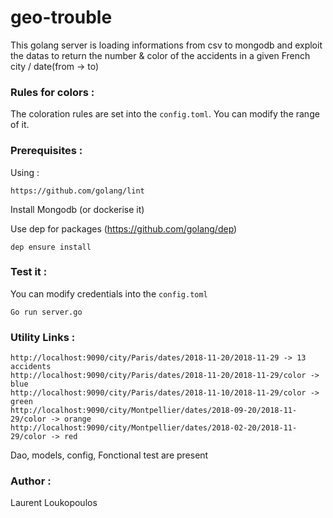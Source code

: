 # geo-trouble

This golang server is loading informations from csv to mongodb and exploit the datas to return the number & color of the accidents in a given French city / date(from -> to)

### Rules for colors : 

The coloration rules are set into the ```config.toml```.
You can modify the range of it.

### Prerequisites : 

Using :

```
https://github.com/golang/lint
```

Install Mongodb (or dockerise it)

Use dep for packages (https://github.com/golang/dep)
```
dep ensure install
```

### Test it :

You can modify credentials into the ```config.toml```

```
Go run server.go
```

### Utility Links :

```
http://localhost:9090/city/Paris/dates/2018-11-20/2018-11-29 -> 13 accidents
http://localhost:9090/city/Paris/dates/2018-11-20/2018-11-29/color -> blue
http://localhost:9090/city/Paris/dates/2018-11-10/2018-11-29/color -> green
http://localhost:9090/city/Montpellier/dates/2018-09-20/2018-11-29/color -> orange
http://localhost:9090/city/Montpellier/dates/2018-02-20/2018-11-29/color -> red
```

Dao, models, config,
Fonctional test are present

### Author :
Laurent Loukopoulos